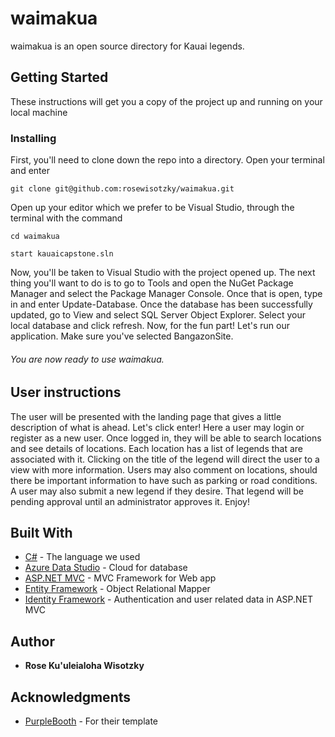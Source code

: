 # waimakua

 waimakua is an open source directory for Kauai legends.

## Getting Started

These instructions will get you a copy of the project up and running on your local machine

### Installing

First, you'll need to clone down the repo into a directory. Open your terminal and enter

```
git clone git@github.com:rosewisotzky/waimakua.git
```
Open up your editor which we prefer to be Visual Studio, through the terminal with the command

```
cd waimakua
```

```
start kauaicapstone.sln
```

Now, you'll be taken to Visual Studio with the project opened up. The next thing you'll want to do is to go to Tools and open the NuGet Package Manager and 
select the Package Manager Console. Once that is open, type in and enter Update-Database. Once the database has been successfully updated, go to View and select
SQL Server Object Explorer. Select your local database and click refresh. Now, for the fun part! Let's run our application. Make sure you've selected BangazonSite.

###### You are now ready to use waimakua. 


## User instructions
The user will be presented with the landing page that gives a little description of what is ahead. Let's click enter! Here a user may login or register
as a new user. Once logged in, they will be able to search locations and see details of locations. Each location has a list of legends that
are associated with it. Clicking on the title of the legend will direct the user to a view with more information. Users may also comment on locations,
should there be important information to have such as parking or road conditions. A user may also submit a new legend if they desire. That 
legend will be pending approval until an administrator approves it. Enjoy!





## Built With

* [C#](https://docs.microsoft.com/en-us/dotnet/csharp/) - The language we used
* [Azure Data Studio](https://docs.microsoft.com/en-us/sql/azure-data-studio/download?view=sql-server-2017) - Cloud for database
* [ASP.NET MVC](https://dotnet.microsoft.com/apps/aspnet/mvc) - MVC Framework for Web app 
* [Entity Framework](https://dotnet.microsoft.com/apps/aspnet/entity-framework) - Object Relational Mapper
* [Identity Framework](https://dotnet.microsoft.com/apps/aspnet/identity) - Authentication and user related data in ASP.NET MVC



## Author

* **Rose Ku'uleialoha Wisotzky** 




## Acknowledgments

* [PurpleBooth](https://gist.githubusercontent.com/PurpleBooth/109311bb0361f32d87a2/raw/8254b53ab8dcb18afc64287aaddd9e5b6059f880/README-Template.md) - For their template
